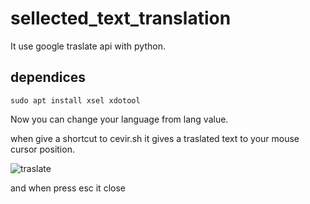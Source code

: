 # sellected_text_translation
It use google traslate api with python.
## dependices

`sudo apt install xsel xdotool`

Now you can change your language from lang value.

when give a shortcut to cevir.sh it gives a traslated text to your mouse cursor position.

![traslate](https://user-images.githubusercontent.com/75750279/233400754-f56dc9ca-19cb-4159-a607-73a2aca26371.gif)

and when press esc it close
